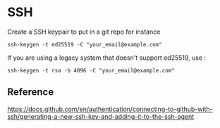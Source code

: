 SSH
===

Create a SSH keypair to put in a git repo for instance

    ssh-keygen -t ed25519 -C "your_email@example.com"

If you are using a legacy system that doesn't support ed25519, use :

    ssh-keygen -t rsa -b 4096 -C "your_email@example.com"

Reference
---------

https://docs.github.com/en/authentication/connecting-to-github-with-ssh/generating-a-new-ssh-key-and-adding-it-to-the-ssh-agent


